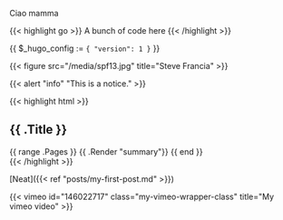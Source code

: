 Ciao mamma

{{< highlight go >}} A bunch of code here {{< /highlight >}}

{{ $_hugo_config := `{ "version": 1 }` }}

{{< figure src="/media/spf13.jpg" title="Steve Francia" >}}


{{< alert "info" "This is a notice." >}}

{{< highlight html >}}
<section id="main">
  <div>
   <h1 id="title">{{ .Title }}</h1>
    {{ range .Pages }}
        {{ .Render "summary"}}
    {{ end }}
  </div>
</section>
{{< /highlight >}}

[Neat]({{< ref "posts/my-first-post.md" >}})

{{< vimeo id="146022717" class="my-vimeo-wrapper-class" title="My vimeo video" >}}
